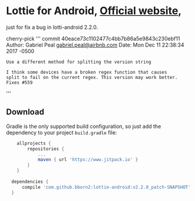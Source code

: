 # Lottie for Android, [Official website](https://github.com/airbnb/lottie-android),

just for fix a bug in lotti-android 2.2.0.

cherry-pick 
'''
commit 40eace73c1102477c4bb7b86a5e9843c230ebf11
Author: Gabriel Peal <gabriel.peal@airbnb.com>
Date:   Mon Dec 11 22:38:34 2017 -0500

    Use a different method for splitting the version string
    
    I think some devices have a broken regex function that causes
    split to fail on the current regex. This version may work better.
    Fixes #559

'''

## Download

Gradle is the only supported build configuration, so just add the dependency to your project `build.gradle` file:

```groovy
	allprojects {
		repositories {
			...
			maven { url 'https://www.jitpack.io' }
		}
	}
  
  dependencies {
      compile 'com.github.bborn2:lottie-android:v2.2.0_patch-SNAPSHOT'
  }
```
